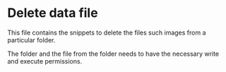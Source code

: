 # Delete data file

This file contains the snippets to delete the files such images from a particular folder.

The folder and the file from the folder needs to have the necessary write and execute permissions.
